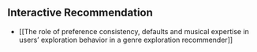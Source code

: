 ## Interactive Recommendation
- [[The role of preference consistency, defaults and musical expertise in users’ exploration behavior in a genre exploration recommender]]
